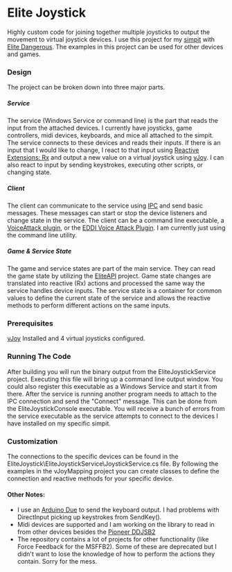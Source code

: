 # Elite Joystick

Highly custom code for joining together multiple joysticks to output the movement to virtual joystick devices.  I use this project for my [simpit](https://en.wikipedia.org/wiki/Simulation_cockpit) with [Elite Dangerous](https://www.elitedangerous.com/).  The examples in this project can be used for other devices and games.

### Design

The project can be broken down into three major parts.

##### Service

The service (Windows Service or command line) is the part that reads the input from the attached devices.  I currently have joysticks, game controllers, midi devices, keyboards, and mice all attached to the simpit.  The service connects to these devices and reads their inputs.  If there is an input that I would like to change, I react to that input using [Reactive Extensions: Rx](https://github.com/dotnet/reactive) and output a new value on a virtual joystick using [vJoy](http://vjoystick.sourceforge.net/joomla/).  I can also react to input by sending keystrokes, executing other scripts, or changing state.

##### Client

The client can communicate to the service using [IPC](https://en.wikipedia.org/wiki/Inter-process_communication) and send basic messages.  These messages can start or stop the device listeners and change state in the service.  The client can be a command line executable, a [VoiceAttack plugin](https://voiceattack.com/), or the [EDDI Voice Attack Plugin](https://github.com/EDCD/EDDI).  I am currently just using the command line utility.

##### Game & Service State

The game and service states are part of the main service.  They can read the game state by utilizing the [EliteAPI](https://github.com/EliteAPI/EliteAPI) project.  Game state changes are translated into reactive (Rx) actions and processed the same way the service handles device inputs.  The service state is a container for common values to define the current state of the service and allows the reactive methods to perform different actions on the same inputs.

### Prerequisites

[vJoy](http://vjoystick.sourceforge.net/joomla/) Installed and 4 virtual joysticks configured.

### Running The Code

After building you will run the binary output from the EliteJoystickService project.  Executing this file will bring up a command line output window.  You could also register this executable as a Windows Service and start it from there.  After the service is running another program needs to attach to the IPC connection and send the "Connect" message.  This can be done from the EliteJoystickConsole executable.  You will receive a bunch of errors from the service executable as the service attempts to connect to the devices I have installed on my specific simpit.

### Customization

The connections to the specific devices can be found in the EliteJoystick\EliteJoystickService\JoystickService.cs file.  By following the examples in the vJoyMapping project you can create classes to define the connection and reactive methods for your specific device.

#### Other Notes:

- I use an [Arduino Due](https://store.arduino.cc/usa/due) to send the keyboard output.  I had problems with DirectInput picking up keystrokes from SendKey().
- Midi devices are supported and I am working on the library to read in from other devices besides the [Pioneer DDJSB2](https://www.pioneerdj.com/en-us/product/controller/archive/ddj-sb2/black/overview/)
- The repository contains a lot of projects for other functionality (like Force Feedback for the MSFFB2).  Some of these are deprecated but I didn't want to lose the knowledge of how to perform the actions they contain.  Sorry for the mess.


